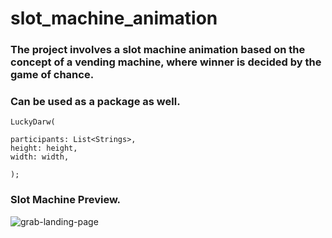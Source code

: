 # slot_machine_animation

### The project involves a slot machine animation based on the concept of a vending machine, where winner is decided by the game of chance.

### Can be used as a package as well.
```
LuckyDarw(

participants: List<Strings>,
height: height,
width: width,

);
```

### Slot Machine Preview.

![grab-landing-page](https://github.com/sur950/slot_machine_animation/blob/master/animation.gif)
